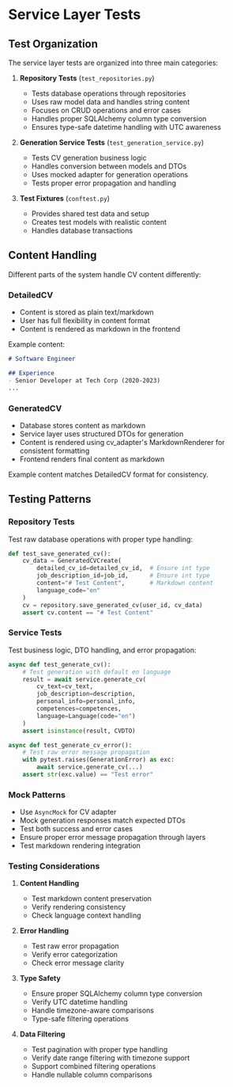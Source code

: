 # Service Layer Tests

## Test Organization

The service layer tests are organized into three main categories:

1. **Repository Tests** (`test_repositories.py`)
   - Tests database operations through repositories
   - Uses raw model data and handles string content
   - Focuses on CRUD operations and error cases
   - Handles proper SQLAlchemy column type conversion
   - Ensures type-safe datetime handling with UTC awareness

2. **Generation Service Tests** (`test_generation_service.py`)
   - Tests CV generation business logic
   - Handles conversion between models and DTOs
   - Uses mocked adapter for generation operations
   - Tests proper error propagation and handling

3. **Test Fixtures** (`conftest.py`)
   - Provides shared test data and setup
   - Creates test models with realistic content
   - Handles database transactions

## Content Handling

Different parts of the system handle CV content differently:

### DetailedCV
- Content is stored as plain text/markdown
- User has full flexibility in content format
- Content is rendered as markdown in the frontend

Example content:
```markdown
# Software Engineer

## Experience
- Senior Developer at Tech Corp (2020-2023)
...
```

### GeneratedCV
- Database stores content as markdown
- Service layer uses structured DTOs for generation
- Content is rendered using cv_adapter's MarkdownRenderer for consistent formatting
- Frontend renders final content as markdown

Example content matches DetailedCV format for consistency.

## Testing Patterns

### Repository Tests
Test raw database operations with proper type handling:
```python
def test_save_generated_cv():
    cv_data = GeneratedCVCreate(
        detailed_cv_id=detailed_cv_id,  # Ensure int type
        job_description_id=job_id,      # Ensure int type
        content="# Test Content",       # Markdown content
        language_code="en"
    )
    cv = repository.save_generated_cv(user_id, cv_data)
    assert cv.content == "# Test Content"
```

### Service Tests
Test business logic, DTO handling, and error propagation:
```python
async def test_generate_cv():
    # Test generation with default en language
    result = await service.generate_cv(
        cv_text=cv_text,
        job_description=description,
        personal_info=personal_info,
        competences=competences,
        language=Language(code="en")
    )
    assert isinstance(result, CVDTO)

async def test_generate_cv_error():
    # Test raw error message propagation
    with pytest.raises(GenerationError) as exc:
        await service.generate_cv(...)
    assert str(exc.value) == "Test error"
```

### Mock Patterns
- Use `AsyncMock` for CV adapter
- Mock generation responses match expected DTOs
- Test both success and error cases
- Ensure proper error message propagation through layers
- Test markdown rendering integration

### Testing Considerations
1. **Content Handling**
   - Test markdown content preservation
   - Verify rendering consistency
   - Check language context handling

2. **Error Handling**
   - Test raw error propagation
   - Verify error categorization
   - Check error message clarity

3. **Type Safety**
   - Ensure proper SQLAlchemy column type conversion
   - Verify UTC datetime handling
   - Handle timezone-aware comparisons
   - Type-safe filtering operations

4. **Data Filtering**
   - Test pagination with proper type handling
   - Verify date range filtering with timezone support
   - Support combined filtering operations
   - Handle nullable column comparisons
